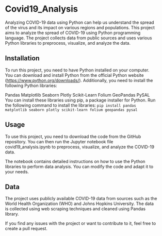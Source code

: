# Covid19_Analysis
Analyzing COVID-19 data using Python can help us understand the spread of the virus and its impact on various regions and populations.
This project aims to analyze the spread of COVID-19 using Python programming language. The project collects data from public sources and uses various Python libraries to preprocess, visualize, and analyze the data.

## Installation
To run this project, you need to have Python installed on your computer. You can download and install Python from the official Python website (https://www.python.org/downloads/). Additionally, you need to install the following Python libraries:

Pandas
Matplotlib
Seaborn
Plotly
Scikit-Learn
Folium
GeoPandas
PySAL
You can install these libraries using pip, a package installer for Python. Run the following command to install the libraries:
`pip install pandas matplotlib seaborn plotly scikit-learn folium geopandas pysal`

## Usage
To use this project, you need to download the code from the GitHub repository. You can then run the Jupyter notebook file covid19_analysis.ipynb to preprocess, visualize, and analyze the COVID-19 data.

The notebook contains detailed instructions on how to use the Python libraries to perform data analysis. You can modify the code and adapt it to your needs.

## Data
The project uses publicly available COVID-19 data from sources such as the World Health Organization (WHO) and Johns Hopkins University. The data is collected using web scraping techniques and cleaned using Pandas library.
 
If you find any issues with the project or want to contribute to it, feel free to create a pull request. 
